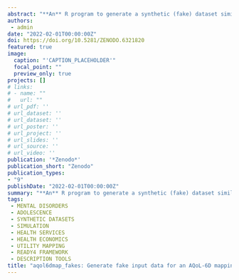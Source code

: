 ```yaml
---
abstract: "**An** R program to generate a synthetic (fake) dataset similar to that used to map a range of psychological measures to AQoL-6D health utility in a clinical sample of young people."
authors:
 - admin
date: "2022-02-01T00:00:00Z"
doi: https://doi.org/10.5281/ZENODO.6321820
featured: true
image:
  caption: "'CAPTION_PLACEHOLDER'"
  focal_point: ""
  preview_only: true
projects: []
# links:
# - name: ""
#   url: ""
# url_pdf: ''
# url_dataset: ''
# url_dataset: ''
# url_poster: ''
# url_project: ''
# url_slides: ''
# url_source: ''
# url_video: '' 
publication: '*Zenodo*'
publication_short: "Zenodo"
publication_types:
- "9"
publishDate: "2022-02-01T00:00:00Z"
summary: "**An** R program to generate a synthetic (fake) dataset similar to that used to map a range of psychological measures to AQoL-6D health utility in a clinical sample of young people..."
tags:
 - MENTAL DISORDERS
 - ADOLESCENCE
 - SYNTHETIC DATASETS
 - SIMULATION
 - HEALTH SERVICES
 - HEALTH ECONOMICS
 - UTILITY MAPPING
 - READY4 FRAMEWORK
 - DESCRIPTION TOOLS
title: "aqol6dmap_fakes: Generate fake input data for an AQoL-6D mapping study"
---
```

